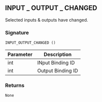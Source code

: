 ## INPUT \_  OUTPUT \_  CHANGED

Selected inputs & outputs have changed.


### Signature

`INPUT_OUTPUT_CHANGED ()`


| Parameter | Description |
| --- | --- |
| int | INput Binding ID |
| int | Output Binding ID |


### Returns

`None`